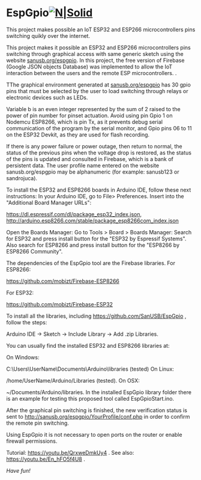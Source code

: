 # EspGpio[![N|Solid](http://sanusb.blogspot.com.br/favicon.ico)](http://sanusb.org/)
This project makes possible an IoT ESP32 and ESP266 microcontrollers pins switching quikly over the internet.

This project makes it possible an ESP32 and ESP266 microcontrollers pins switching through graphical access with same generic sketch 
using the website [sanusb.org/espgpio](http://sanusb.org/espgpio). In this project, the free version of Firebase (Google JSON objects Database) was 
implemented to allow the IoT interaction between the users and the remote ESP microcontrollers.  . 

TThe graphical environment generated at [sanusb.org/espgpio](http://sanusb.org/espgpio) has 30 gpio pins that must be selected by the user to load switching through relays or electronic devices such as LEDs.

Variable b is an even integer represented by the sum of 2 raised to the power of pin number for pinset actuation. Avoid using pin Gpio 1 on Nodemcu ESP8266, which is pin Tx, as it prevents debug serial communication of the program by the serial monitor, and Gpio pins 06 to 11 on the ESP32 Devkit, as they are used for flash recording.
 
If there is any power failure or power outage, then return to normal, the status of the previous pins when the voltage drop is restored, as the status of the pins is updated and consulted in Firebase, which is a bank of persistent data. The user profile name entered on the website  sanusb.org/espgpio may be alphanumeric (for example: sanusb123 or sandrojuca).

To install the ESP32 and ESP8266 boards in Arduino IDE, follow these next instructions: In your Arduino IDE, go to File> Preferences. 
Insert into the "Additional Board Manager URLs":

https://dl.espressif.com/dl/package_esp32_index.json, http://arduino.esp8266.com/stable/package_esp8266com_index.json

Open the Boards Manager: Go to Tools > Board > Boards Manager: Search for ESP32 and press install button for the "ESP32 by Espressif Systems". Also search for ESP8266 and press install button for the "ESP8266 by ESP8266 Community".

The dependencies of the EspGpio tool are the Firebase libraries. For ESP8266:

https://github.com/mobizt/Firebase-ESP8266

For ESP32:

https://github.com/mobizt/Firebase-ESP32

To install all the libraries, including https://github.com/SanUSB/EspGpio , follow the steps:

Arduino IDE -> Sketch -> Include Library -> Add .zip Libraries.

You can usually find the installed ESP32 and ESP8266 libraries at:

On Windows:

   C:\Users\UserName\Documents\Arduino\libraries (tested)
On Linux:

  /home/UserName/Arduino/Libraries (tested).
On OSX:

  ~/Documents/Arduino/libraries.
In the installed EspGpio library folder there is an example for testing this proposed tool called EspGpioStart.ino.


After the graphical pin switching is finished, the new verification status is sent to 
http://sanusb.org/espgpio/YourProfile/conf.php in order to confirm the remote pin switching.
 
Using EspGpio it is not necessary to open ports on the router or enable firewall permissions.

Tutorial: https://youtu.be/QrxweDmkUy4 . See also: https://youtu.be/En_hFO5f4U8 .

*Have fun!*
